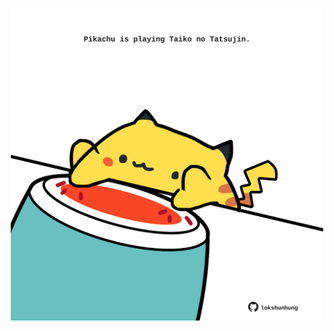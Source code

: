 <!-- built at 03/05/2025, 21:00:37 UTC -->
<p align="center">
  <img width="500" height="500" src="./ReadmeImage.svg">
</p>
